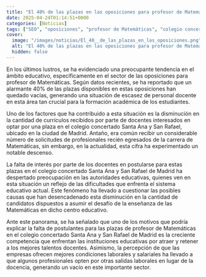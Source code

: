 ```yaml
---
title: "El 40% de las plazas en las oposiciones para profesor de Matemáticas se quedan vacías - 'Se los rifan las empresas'"
date: 2025-04-24T01:14:51+0000
categories: [Noticias]
tags: ["SEO", "oposiciones", "profesor de Matemáticas", "colegio concertado", "Madrid", "sistema educativo", "docentes."]
cover:
  image: "/images/noticias/El_40__de_las_plazas_en_las_oposiciones.png"
  alt: "El 40% de las plazas en las oposiciones para profesor de Matemáticas se quedan vacías - 'Se los rifan las empresas'"
  hidden: false
---
```


En los últimos lustros, se ha evidenciado una preocupante tendencia en el ámbito educativo, específicamente en el sector de las oposiciones para profesor de Matemáticas. Según datos recientes, se ha reportado que un alarmante 40% de las plazas disponibles en estas oposiciones han quedado vacías, generando una situación de escasez de personal docente en esta área tan crucial para la formación académica de los estudiantes.

Uno de los factores que ha contribuido a esta situación es la disminución en la cantidad de currículos recibidos por parte de docentes interesados en optar por una plaza en el colegio concertado Santa Ana y San Rafael, ubicado en la ciudad de Madrid. Antaño, era común recibir un considerable número de solicitudes de profesionales recién egresados de la carrera de Matemáticas, sin embargo, en la actualidad, esta cifra ha experimentado un notable descenso.

La falta de interés por parte de los docentes en postularse para estas plazas en el colegio concertado Santa Ana y San Rafael de Madrid ha despertado preocupación en las autoridades educativas, quienes ven en esta situación un reflejo de las dificultades que enfrenta el sistema educativo actual. Este fenómeno ha llevado a cuestionar las posibles causas que han desencadenado esta disminución en la cantidad de candidatos dispuestos a asumir el desafío de la enseñanza de las Matemáticas en dicho centro educativo.

Ante este panorama, se ha señalado que uno de los motivos que podría explicar la falta de postulantes para las plazas de profesor de Matemáticas en el colegio concertado Santa Ana y San Rafael de Madrid es la creciente competencia que enfrentan las instituciones educativas por atraer y retener a los mejores talentos docentes. Asimismo, la percepción de que las empresas ofrecen mejores condiciones laborales y salariales ha llevado a que algunos profesionales opten por otras salidas laborales en lugar de la docencia, generando un vacío en este importante sector.
